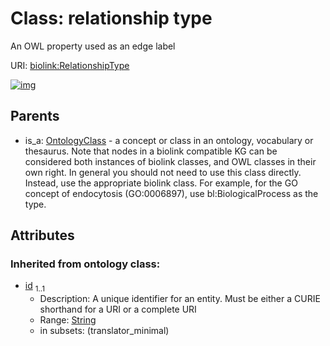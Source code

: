 
# Class: relationship type


An OWL property used as an edge label

URI: [biolink:RelationshipType](https://w3id.org/biolink/vocab/RelationshipType)


[![img](https://yuml.me/diagram/nofunky;dir:TB/class/[OntologyClass]^-[RelationshipType&#124;id(i):string],[OntologyClass])](https://yuml.me/diagram/nofunky;dir:TB/class/[OntologyClass]^-[RelationshipType&#124;id(i):string],[OntologyClass])

## Parents

 *  is_a: [OntologyClass](OntologyClass.md) - a concept or class in an ontology, vocabulary or thesaurus. Note that nodes in a biolink compatible KG can be considered both instances of biolink classes, and OWL classes in their own right. In general you should not need to use this class directly. Instead, use the appropriate biolink class. For example, for the GO concept of endocytosis (GO:0006897), use bl:BiologicalProcess as the type.

## Attributes


### Inherited from ontology class:

 * [id](id.md)  <sub>1..1</sub>
     * Description: A unique identifier for an entity. Must be either a CURIE shorthand for a URI or a complete URI
     * Range: [String](types/String.md)
     * in subsets: (translator_minimal)
